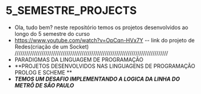 # 5_SEMESTRE_PROJECTS
- Ola, tudo bem? neste repositório temos os projetos desenvolvidos ao longo do 5 semestre do curso 
- https://www.youtube.com/watch?v=OpCqn-HVx7Y -- link do projeto de Redes(criação de um Socket) 
////////////////////////////////////////////////////////////////////////////////
- PARADIGMAS DA LINGUAGEM DE PROGRAMAÇÃO 
- **PROJETOS DESENVOLVIDOS NAS LINGUAGENS DE PROGRAMAÇÃO PROLOG E SCHEME **
- ***TEMOS UM DESAFIO IMPLEMENTANDO A LOGICA DA LINHA DO METRÔ DE SÃO PAULO***
